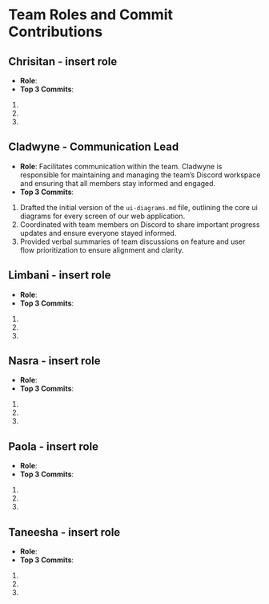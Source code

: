 # Team Roles and Commit Contributions

## Chrisitan - insert role
- **Role**: 
- **Top 3 Commits**:
1. 
2. 
3.

## Cladwyne - Communication Lead
- **Role**: Facilitates communication within the team. Cladwyne is responsible for maintaining and managing the team’s Discord workspace and ensuring that all members stay informed and engaged.
- **Top 3 Commits**:
1. Drafted the initial version of the `ui-diagrams.md` file, outlining the core ui diagrams for every screen of our web application.
2. Coordinated with team members on Discord to share important progress updates and ensure everyone stayed informed.
3. Provided verbal summaries of team discussions on feature and user flow prioritization to ensure alignment and clarity.
  

## Limbani - insert role
- **Role**: 
- **Top 3 Commits**:
1. 
2. 
3.

## Nasra - insert role
- **Role**: 
- **Top 3 Commits**:
1. 
2. 
3. 

## Paola - insert role
- **Role**: 
- **Top 3 Commits**:
1. 
2. 
3.

## Taneesha - insert role
- **Role**: 
- **Top 3 Commits**:
1. 
2. 
3.
